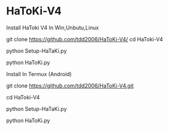 # HaToKi-V4
Install HaToki V4 In Win,Unbutu,Linux

git clone https://github.com/tdd2006/HaToKi-V4/
cd HaToki-V4

python Setup-HaTaKi.py

python HaToKi.py


Install In Termux (Android)

git clone https://github.com/tdd2006/HaToKi-V4.git

cd HaToki-V4

python Setup-HaTaKi.py

python HaToKi.py
